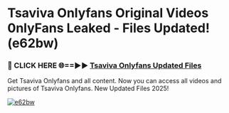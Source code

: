 # Tsaviva Onlyfans Original Videos 0nlyFans Leaked - Files Updated! (e62bw)

<h3>🔴 CLICK HERE 🌐==►► <a href="https://tinyurl.com/ehrbuxhb" rel="nofollow">Tsaviva Onlyfans Updated Files</a></h3>

Get Tsaviva Onlyfans and all content. Now you can access all videos and pictures of Tsaviva Onlyfans. New Updated Files 2025!

[![e62bw](https://i.imgur.com/lVYEuWS.gif)](https://tinyurl.com/ehrbuxhb)

